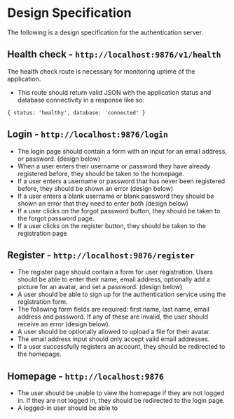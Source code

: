# Design Specification
The following is a design specification for the authentication server.

## Health check - `http://localhost:9876/v1/health`
The health check route is necessary for monitoring uptime of the application.
- This route should return valid JSON with the application status and database connectivity in a response like so:
```
{ status: 'healthy', database: 'connected' }
```

## Login - `http://localhost:9876/login`
- The login page should contain a form with an input for an email address, or password. (design below)
- When a user enters their username or password they have already registered before, they should be taken to the homepage.
- If a user enters a username or password that has never been registered before, they should be shown an error (design below)
- If a user enters a blank username or blank password they should be shown an error that they need to enter both (design below)
- If a user clicks on the forgot password button, they should be taken to the forgot password page.
- If a user clicks on the register button, they should be taken to the registration page

## Register - `http://localhost:9876/register`
- The register page should contain a form for user registration. Users should be able to enter their name, email address, optionally add a picture for an avatar, and set a password. (design below)
- A user should be able to sign up for the authentication service using the registration form.
- The following form fields are required: first name, last name, email address and password. If any of these are invalid, the user should receive an error (design below).
- A user should be optionally allowed to upload a file for their avatar.
- The email address input should only accept valid email addresses.
- If a user successfully registers an account, they should be redirected to the homepage.

## Homepage - `http://localhost:9876`
- The user should be unable to view the homepage if they are not logged in. If they are not logged in, they should be redirected to the login page.
- A logged-in user should be able to
